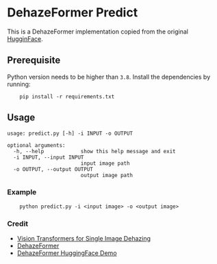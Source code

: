 # DehazeFormer Predict
This is a DehazeFormer implementation copied from the original [HugginFace](https://huggingface.co/spaces/IDKiro/DehazeFormer_Demo).

## Prerequisite
Python version needs to be higher than `3.8`.
Install the dependencies by running:
```shell
    pip install -r requirements.txt
```


## Usage
```
usage: predict.py [-h] -i INPUT -o OUTPUT

optional arguments:
  -h, --help            show this help message and exit
  -i INPUT, --input INPUT
                        input image path
  -o OUTPUT, --output OUTPUT
                        output image path
```

### Example
```shell
    python predict.py -i <input image> -o <output image>
```

### Credit
* [Vision Transformers for Single Image Dehazing](https://arxiv.org/abs/2204.03883)
* [DehazeFormer](https://github.com/IDKiro/DehazeFormer)
* [DehazeFormer HuggingFace Demo](https://huggingface.co/spaces/IDKiro/DehazeFormer_Demo)